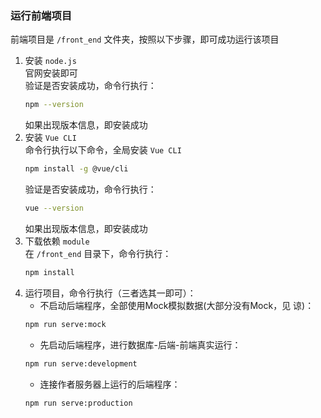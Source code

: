 ### 运行前端项目
前端项目是 `/front_end` 文件夹，按照以下步骤，即可成功运行该项目

1. 安装 `node.js`  
    官网安装即可  
    验证是否安装成功，命令行执行：  
    ```bash
    npm --version
    ```
    如果出现版本信息，即安装成功
2. 安装 `Vue CLI`  
    命令行执行以下命令，全局安装 `Vue CLI`  
    ```bash
    npm install -g @vue/cli
    ```
    验证是否安装成功，命令行执行：  
    ```bash
    vue --version
    ```
    如果出现版本信息，即安装成功
3. 下载依赖 `module`  
   在 `/front_end` 目录下，命令行执行：  
   ```bash
   npm install
   ```
4. 运行项目，命令行执行（三者选其一即可）：  
    - 不启动后端程序，全部使用Mock模拟数据(大部分没有Mock，见 谅)：  
    ```bash
    npm run serve:mock
    ```
    - 先启动后端程序，进行数据库-后端-前端真实运行：  
    ```bash
    npm run serve:development
    ```  
    - 连接作者服务器上运行的后端程序：  
    ```bash
    npm run serve:production
    ```  